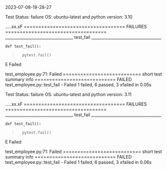 2023-07-08-19-28-27 

Test Status: failure 
 OS: ubuntu-latest and python version: 3.10 

.....xx.xF
=================================== FAILURES ===================================
__________________________________ test_fail ___________________________________

    def test_fail():
>       pytest.fail()
E       Failed

test_employee.py:71: Failed
=========================== short test summary info ============================
FAILED test_employee.py::test_fail - Failed
1 failed, 6 passed, 3 xfailed in 0.05s


Test Status: failure 
 OS: ubuntu-latest and python version: 3.11 

.....xx.xF
=================================== FAILURES ===================================
__________________________________ test_fail ___________________________________

    def test_fail():
>       pytest.fail()
E       Failed

test_employee.py:71: Failed
=========================== short test summary info ============================
FAILED test_employee.py::test_fail - Failed
1 failed, 6 passed, 3 xfailed in 0.06s


